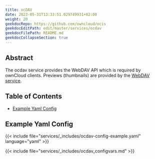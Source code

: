 ```yaml
---
title: ocDAV
date: 2023-05-31T13:33:51.029749931+02:00
weight: 20
geekdocRepo: https://github.com/owncloud/ocis
geekdocEditPath: edit/master/services/ocdav
geekdocFilePath: README.md
geekdocCollapseSection: true
---
```


<!-- Do not edit this file, it is autogenerated. Edit the service README.md instead -->

## Abstract

The ocdav service provides the WebDAV API which is required by ownCloud clients. Previews (thumbnails) are provided by the [WebDAV service](../webdav).


## Table of Contents

* [Example Yaml Config](#example-yaml-config)

## Example Yaml Config
{{< include file="services/_includes/ocdav-config-example.yaml"  language="yaml" >}}

{{< include file="services/_includes/ocdav_configvars.md" >}}

